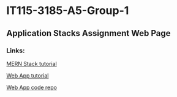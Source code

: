 # IT115-3185-A5-Group-1

## Application Stacks Assignment Web Page

### Links:

[MERN Stack tutorial](https://docs.google.com/document/d/1PWyzv4C-aIyLRDf2yxkktXB8l7R79No-lIE_uyhdHIw/edit?usp=sharing)

[Web App tutorial](https://docs.google.com/document/d/1IEDXxn_ZnDKLJRe_u5jofD5Hfdh1Z2BKmO6IfEDKaFo/edit?usp=sharing)

[Web App code repo](https://github.com/gedeguz007/IT115-AppStackProject-WebAppRepo)
